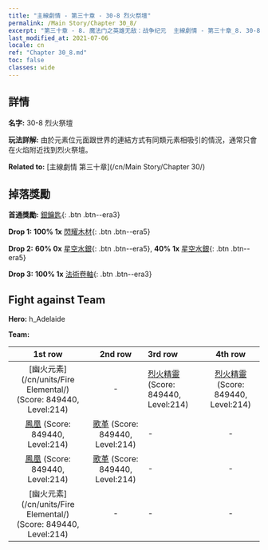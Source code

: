 ```yaml
---
title: "主線劇情 - 第三十章 - 30-8 烈火祭壇"
permalink: /Main Story/Chapter 30_8/
excerpt: "第三十章 - 8. 魔法门之英雄无敌：战争纪元  主線劇情 - 第三十章_8. 30-8 烈火祭壇"
last_modified_at: 2021-07-06
locale: cn
ref: "Chapter 30_8.md"
toc: false
classes: wide
---
```


## 詳情

 **名字:** 30-8 烈火祭壇

 **玩法詳解:** 由於元素位元面跟世界的連結方式有同類元素相吸引的情況，通常只會在火焰附近找到烈火祭壇。

 **Related to:** [主線劇情 第三十章](/cn/Main Story/Chapter 30/)

## 掉落獎勵

 **首通獎勵:** [銀鑰匙](/cn/Items/con_693/){: .btn .btn--era3}

 **Drop 1:** **100% 1x** [閃耀木材](/cn/Items/mat_97/){: .btn .btn--era5}

 **Drop 2:** **60% 0x** [星空水銀](/cn/Items/mat_91/){: .btn .btn--era5}, **40% 1x** [星空水銀](/cn/Items/mat_91/){: .btn .btn--era5}

 **Drop 3:** **100% 1x** [法術卷軸](/cn/Items/con_694/){: .btn .btn--era3}


## Fight against Team
 **Hero:** h_Adelaide

 **Team:**


  | 1st row | 2nd row | 3rd row | 4th row |
  |:----:|:----:|:----|:----:|
  | [幽火元素](/cn/units/Fire Elemental/) (Score: 849440, Level:214)  | - | [烈火精靈](/cn/units/Efreeti/) (Score: 849440, Level:214)  | [烈火精靈](/cn/units/Efreeti/) (Score: 849440, Level:214)  |
  | [鳳凰](/cn/units/Firebird/) (Score: 849440, Level:214)  | [歌革](/cn/units/Gog/) (Score: 849440, Level:214)  | - | - |
  | [鳳凰](/cn/units/Firebird/) (Score: 849440, Level:214)  | [歌革](/cn/units/Gog/) (Score: 849440, Level:214)  | - | - |
  | [幽火元素](/cn/units/Fire Elemental/) (Score: 849440, Level:214)  | - | - | - |


